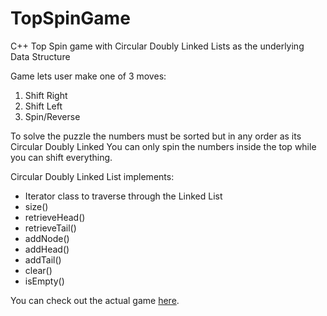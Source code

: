 # TopSpinGame
C++ Top Spin game with Circular Doubly Linked Lists as the underlying Data Structure

Game lets user make one of 3 moves:
<ol>
<li> Shift Right</li>
<li>Shift Left</li>
<li> Spin/Reverse</li>
</ol>
To solve the puzzle the numbers must be sorted but in any order as its Circular Doubly Linked
You can only spin the numbers inside the top while you can shift everything.

Circular Doubly Linked List implements:
<ul>
<li>Iterator class to traverse through the Linked List</li>
<li>size()</li>
<li>retrieveHead()</li>
<li>retrieveTail()</li>
<li>addNode()</li>
<li>addHead()</li>
<li>addTail()</li>
<li>clear()</li>
<li>isEmpty()</li>
</ul>

You can check out the actual game <a href ="https://www.youtube.com/watch?v=6tJZ6dE5Dmw"> here</a>.
